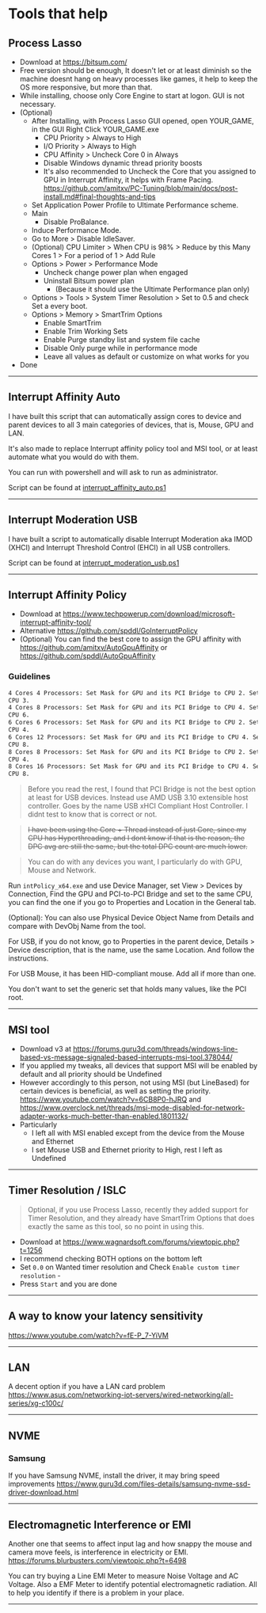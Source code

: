 # Tools that help

## Process Lasso

- Download at <https://bitsum.com/>
- Free version should be enough, It doesn't let or at least diminish so the machine doesnt hang on
heavy processes like games, it help to keep the OS more responsive, but more than that.
- While installing, choose only Core Engine to start at logon. GUI is not necessary.
- (Optional)
  - After Installing, with Process Lasso GUI opened, open YOUR_GAME, in the GUI Right Click YOUR_GAME.exe
    - CPU Priority > Always to High
    - I/O Priority > Always to High
    - CPU Affinity > Uncheck Core 0 in Always
    - Disable Windows dynamic thread priority boosts
    - It's also recommended to Uncheck the Core that you assigned to GPU in Interrupt Affinity, it helps with Frame Pacing. <https://github.com/amitxv/PC-Tuning/blob/main/docs/post-install.md#final-thoughts-and-tips>
  - Set Application Power Profile to Ultimate Performance scheme.
  - Main
    - Disable ProBalance.
  - Induce Performance Mode.
  - Go to More > Disable IdleSaver.
  - (Optional) CPU Limiter > When CPU is 98% > Reduce by this Many Cores 1 > For a period of 1 > Add Rule
  - Options > Power > Performance Mode
    - Uncheck change power plan when engaged
    - Uninstall Bitsum power plan
      - (Because it should use the Ultimate Performance plan only)
  - Options > Tools > System Timer Resolution > Set to 0.5 and check Set a every boot.
  - Options > Memory > SmartTrim Options
    - Enable SmartTrim
    - Enable Trim Working Sets
    - Enable Purge standby list and system file cache
    - Disable Only purge while in performance mode
    - Leave all values as default or customize on what works for you
- Done

---

## Interrupt Affinity Auto

I have built this script that can automatically assign cores to device and parent devices to all 3 main categories of devices, that is, Mouse, GPU and LAN.

It's also made to replace Interrupt affinity policy tool and MSI tool, or at least automate what you would do with them.

You can run with powershell and will ask to run as administrator.

Script can be found at [interrupt_affinity_auto.ps1](../scripts/optional_helpers/interrupt_affinity_auto.ps1)

---

## Interrupt Moderation USB

I have built a script to automatically disable Interrupt Moderation aka IMOD (XHCI) and Interrupt Threshold Control (EHCI) in all USB controllers.

Script can be found at [interrupt_moderation_usb.ps1](../scripts/optional_helpers/interrupt_moderation_usb.ps1)

---

## Interrupt Affinity Policy

- Download at <https://www.techpowerup.com/download/microsoft-interrupt-affinity-tool/>
- Alternative <https://github.com/spddl/GoInterruptPolicy>
- (Optional) You can find the best core to assign the GPU affinity with <https://github.com/amitxv/AutoGpuAffinity> or <https://github.com/spddl/AutoGpuAffinity>

### Guidelines

```txt
4 Cores 4 Processors: Set Mask for GPU and its PCI Bridge to CPU 2. Set Mask for USB to
CPU 3.
4 Cores 8 Processors: Set Mask for GPU and its PCI Bridge to CPU 4. Set Mask for USB to
CPU 6.
6 Cores 6 Processors: Set Mask for GPU and its PCI Bridge to CPU 2. Set Mask for USB to
CPU 4.
6 Cores 12 Processors: Set Mask for GPU and its PCI Bridge to CPU 4. Set Mask for USB to
CPU 8.
8 Cores 8 Processors: Set Mask for GPU and its PCI Bridge to CPU 2. Set Mask for USB to
CPU 4.
8 Cores 16 Processors: Set Mask for GPU and its PCI Bridge to CPU 4. Set Mask for USB to
CPU 8.
```

> Before you read the rest, I found that PCI Bridge is not the best option at least for USB devices. Instead use AMD USB 3.10 extensible host controller. Goes by the name USB xHCI Compliant Host Controller. I didnt test to know that is correct or not.

> ~~I have been using the Core + Thread instead of just Core, since my CPU has Hyperthreading, and I dont know if that is the reason, the DPC avg are still the same, but the total DPC count are much lower.~~

> You can do with any devices you want, I particularly do with GPU, Mouse and Network.

Run `intPolicy_x64.exe` and use Device Manager, set View > Devices by Connection, Find the GPU and PCI-to-PCI Bridge and set to the same CPU, you can find the one if you go to Properties and Location in the General tab.

(Optional): You can also use Physical Device Object Name from Details and compare with DevObj Name from the tool.

For USB, if you do not know, go to Properties in the parent device, Details > Device description, that is the name, use the same Location. And follow the instructions.

For USB Mouse, it has been HID-compliant mouse. Add all if more than one.

You don't want to set the generic set that holds many values, like the PCI root.

---

## MSI tool

- Download v3 at <https://forums.guru3d.com/threads/windows-line-based-vs-message-signaled-based-interrupts-msi-tool.378044/>
- If you applied my tweaks, all devices that support MSI will be enabled by default and all priority should be Undefined
- However accordingly to this person, not using MSI (but LineBased) for certain devices is beneficial, as well as setting the priority. <https://www.youtube.com/watch?v=6CB8P0-hJRQ> and <https://www.overclock.net/threads/msi-mode-disabled-for-network-adapter-works-much-better-than-enabled.1801132/>
- Particularly
  - I left all with MSI enabled except from the device from the Mouse and Ethernet
  - I set Mouse USB and Ethernet priority to High, rest I left as Undefined

---

## Timer Resolution / ISLC

> Optional, if you use Process Lasso, recently they added support for Timer Resolution, and they already have SmartTrim Options that does exactly the same as this tool, so no point in using this.

- Download at <https://www.wagnardsoft.com/forums/viewtopic.php?t=1256>
- I recommend checking BOTH options on the bottom left
- Set `0.0` on Wanted timer resolution and Check `Enable custom timer resolution` -
- Press `Start` and you are done

---

## A way to know your latency sensitivity

<https://www.youtube.com/watch?v=fE-P_7-YiVM>

---

## LAN

A decent option if you have a LAN card problem <https://www.asus.com/networking-iot-servers/wired-networking/all-series/xg-c100c/>

---

## NVME

### Samsung

If you have Samsung NVME, install the driver, it may bring speed improvements <https://www.guru3d.com/files-details/samsung-nvme-ssd-driver-download.html>

---

## Electromagnetic Interference or EMI

Another one that seems to affect input lag and how snappy the mouse and camera move feels, is interference in electricity or EMI. <https://forums.blurbusters.com/viewtopic.php?t=6498>

You can try buying a Line EMI Meter to measure Noise Voltage and AC Voltage. Also a EMF Meter to identify potential electromagnetic radiation. All to help you identify if there is a problem in your place.

---
